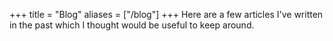 +++
title = "Blog"
aliases = ["/blog"]
+++
Here are a few articles I've written in the past which I thought would be useful to keep around.